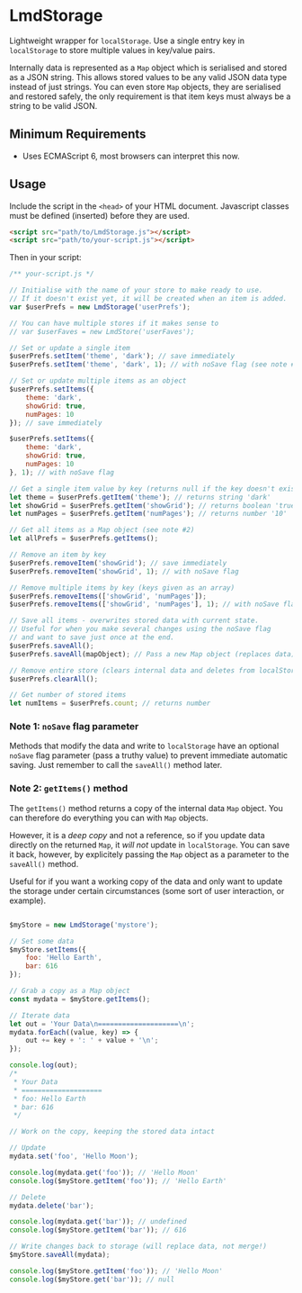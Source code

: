 
# LmdStorage

Lightweight wrapper for `localStorage`. Use a single entry key in `localStorage` to store multiple values in key/value pairs.

Internally data is represented as a `Map` object which is serialised and stored as a JSON string. This allows stored values to be any valid JSON data type instead of just strings. You can even store `Map` objects, they are serialised and restored safely, the only requirement is that item keys must always be a string to be valid JSON.

## Minimum Requirements

- Uses ECMAScript 6, most browsers can interpret this now.

## Usage

Include the script in the `<head>` of your HTML document. Javascript classes must be defined (inserted) before they are used.

```html
<script src="path/to/LmdStorage.js"></script>
<script src="path/to/your-script.js"></script>
```

Then in your script:

```javascript
/** your-script.js */

// Initialise with the name of your store to make ready to use.
// If it doesn't exist yet, it will be created when an item is added.
var $userPrefs = new LmdStorage('userPrefs');

// You can have multiple stores if it makes sense to
// var $userFaves = new LmdStore('userFaves');

// Set or update a single item 
$userPrefs.setItem('theme', 'dark'); // save immediately
$userPrefs.setItem('theme', 'dark', 1); // with noSave flag (see note #1)

// Set or update multiple items as an object
$userPrefs.setItems({
    theme: 'dark',
    showGrid: true,
    numPages: 10
}); // save immediately

$userPrefs.setItems({
    theme: 'dark',
    showGrid: true,
    numPages: 10
}, 1); // with noSave flag

// Get a single item value by key (returns null if the key doesn't exist)
let theme = $userPrefs.getItem('theme'); // returns string 'dark'
let showGrid = $userPrefs.getItem('showGrid'); // returns boolean 'true'
let numPages = $userPrefs.getItem('numPages'); // returns number '10'

// Get all items as a Map object (see note #2)
let allPrefs = $userPrefs.getItems();

// Remove an item by key
$userPrefs.removeItem('showGrid'); // save immediately
$userPrefs.removeItem('showGrid', 1); // with noSave flag

// Remove multiple items by key (keys given as an array)
$userPrefs.removeItems(['showGrid', 'numPages']);
$userPrefs.removeItems(['showGrid', 'numPages'], 1); // with noSave flag

// Save all items - overwrites stored data with current state.
// Useful for when you make several changes using the noSave flag 
// and want to save just once at the end.
$userPrefs.saveAll();
$userPrefs.saveAll(mapObject); // Pass a new Map object (replaces data)

// Remove entire store (clears internal data and deletes from localStorage)
$userPrefs.clearAll();

// Get number of stored items
let numItems = $userPrefs.count; // returns number
```

### Note 1: `noSave` flag parameter

Methods that modify the data and write to `localStorage` have an optional `noSave` flag parameter (pass a truthy value) to prevent immediate automatic saving. Just remember to call the `saveAll()` method later.

### Note 2: `getItems()` method

The `getItems()` method returns a copy of the internal data `Map` object. You can therefore do everything you can with `Map` objects.

However, it is a *deep copy* and not a reference, so if you update data directly on the returned `Map`, it *will not* update in `localStorage`. You can save it back, however, by explicitely passing the `Map` object as a parameter to the `saveAll()` method.

Useful for if you want a working copy of the data and only want to update the storage under certain circumstances (some sort of user interaction, or example).

```javascript

$myStore = new LmdStorage('mystore');

// Set some data
$myStore.setItems({
    foo: 'Hello Earth',
    bar: 616
});

// Grab a copy as a Map object
const mydata = $myStore.getItems();

// Iterate data
let out = 'Your Data\n====================\n';
mydata.forEach((value, key) => {
    out += key + ': ' + value + '\n';
});

console.log(out);
/*
 * Your Data
 * ====================
 * foo: Hello Earth
 * bar: 616
 */

// Work on the copy, keeping the stored data intact

// Update
mydata.set('foo', 'Hello Moon');

console.log(mydata.get('foo')); // 'Hello Moon'
console.log($myStore.getItem('foo')); // 'Hello Earth'

// Delete
mydata.delete('bar'); 

console.log(mydata.get('bar')); // undefined
console.log($myStore.getItem('bar')); // 616

// Write changes back to storage (will replace data, not merge!)
$myStore.saveAll(mydata);

console.log($myStore.getItem('foo')); // 'Hello Moon'
console.log($myStore.get('bar')); // null
```